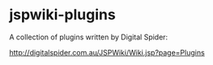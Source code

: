 jspwiki-plugins
===============

A collection of plugins written by Digital Spider:

http://digitalspider.com.au/JSPWiki/Wiki.jsp?page=Plugins
